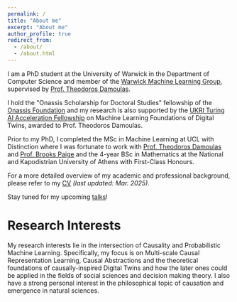```yaml
---
permalink: /
title: "About me"
excerpt: "About me"
author_profile: true
redirect_from: 
  - /about/
  - /about.html
---
```


I am a PhD student at the University of Warwick in the Department of Computer Science and member of the [Warwick Machine Learning Group](https://wmlg.io/), supervised by [Prof. Theodoros Damoulas](https://warwick.ac.uk/fac/sci/statistics/staff/academic-research/damoulas/).

I hold the "Onassis Scholarship for Doctoral Studies" fellowship of the [Onassis Foundation](https://www.onassis.org/) and my research is also supported by the [UKRI Turing AI Acceleration Fellowship](https://www.ukri.org/news/new-turing-ai-fellows-to-deliver-world-class-ai-research/) on Machine Learning Foundations of Digital Twins, awarded to Prof. Theodoros Damoulas.

Prior to my PhD, I completed the MSc in Machine Learning at UCL with Distinction where I was fortunate to work with [Prof. Theodoros Damoulas](https://warwick.ac.uk/fac/sci/statistics/staff/academic-research/damoulas/) and [Prof. Brooks Paige](https://tbrx.github.io/) and the 4-year BSc in Mathematics at the National and Kapodistrian University of Athens with First-Class Honours.

For a more detailed overview of my academic and professional background, please refer to my [CV](https://yfelekis.github.io/files/CV_Y_FELEKIS_page.pdf) *(last updated: Mar. 2025)*.

Stay tuned for my upcoming [talks](https://yfelekis.github.io/talks/)!

Research Interests
======
My research interests lie in the intersection of Causality and Probabilistic Machine Learning. Specifically, my  focus is on Multi-scale Causal Representation Learning, Causal Abstractions and the theoretical foundations of causally-inspired Digital Twins and how the later ones could be applied in the fields of social sciences and decision making theory. I also have a strong personal interest in the philosophical topic of causation and emergence in natural sciences.
